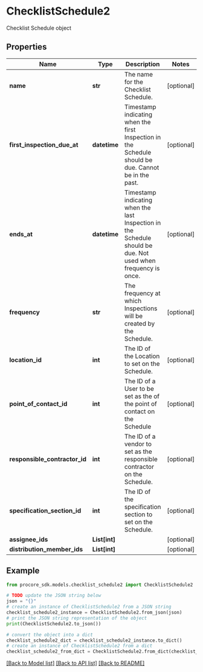 # ChecklistSchedule2

Checklist Schedule object

## Properties

Name | Type | Description | Notes
------------ | ------------- | ------------- | -------------
**name** | **str** | The name for the Checklist Schedule. | [optional] 
**first_inspection_due_at** | **datetime** | Timestamp indicating when the first Inspection in the Schedule should be due. Cannot be in the past. | [optional] 
**ends_at** | **datetime** | Timestamp indicating when the last Inspection in the Schedule should be due. Not used when frequency is once. | [optional] 
**frequency** | **str** | The frequency at which Inspections will be created by the Schedule. | [optional] 
**location_id** | **int** | The ID of the Location to set on the Schedule. | [optional] 
**point_of_contact_id** | **int** | The ID of a User to be set as the of the point of contact on the Schedule | [optional] 
**responsible_contractor_id** | **int** | The ID of a vendor to set as the responsible contractor on the Schedule. | [optional] 
**specification_section_id** | **int** | The ID of the specification section to set on the Schedule. | [optional] 
**assignee_ids** | **List[int]** |  | [optional] 
**distribution_member_ids** | **List[int]** |  | [optional] 

## Example

```python
from procore_sdk.models.checklist_schedule2 import ChecklistSchedule2

# TODO update the JSON string below
json = "{}"
# create an instance of ChecklistSchedule2 from a JSON string
checklist_schedule2_instance = ChecklistSchedule2.from_json(json)
# print the JSON string representation of the object
print(ChecklistSchedule2.to_json())

# convert the object into a dict
checklist_schedule2_dict = checklist_schedule2_instance.to_dict()
# create an instance of ChecklistSchedule2 from a dict
checklist_schedule2_from_dict = ChecklistSchedule2.from_dict(checklist_schedule2_dict)
```
[[Back to Model list]](../README.md#documentation-for-models) [[Back to API list]](../README.md#documentation-for-api-endpoints) [[Back to README]](../README.md)


